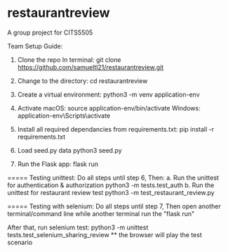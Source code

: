 # restaurantreview
A group project for CITS5505

Team Setup Guide:

1. Clone the repo
In terminal:
git clone https://github.com/samueltl21/restaurantreview.git

2. Change to the directory:
cd restaurantreview

3. Create a virtual environment:
python3 -m venv application-env

4. Activate
macOS:
source application-env/bin/activate
Windows:
application-env\Scripts\activate

5. Install all required dependancies from requirements.txt:
pip install -r requirements.txt 

6. Load seed.py data
python3 seed.py

7. Run the Flask app:
flask run

=====
Testing unittest:
Do all steps until step 6,
Then:
a. Run the unittest for authentication & authorization
python3 -m tests.test_auth
b. Run the unittest for restaurant review test
python3 -m test_restaurant_review.py

=====
Testing with selenium:
Do all steps until step 7,
Then open another terminal/command line while another terminal run the "flask run"

After that, run selenium test:
python3 -m unittest tests.test_selenium_sharing_review
** the browser will play the test scenario